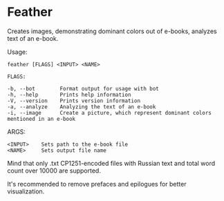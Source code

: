 # Feather
Creates images, demonstrating dominant colors out of e-books, analyzes text of an e-book.

Usage:

    feather [FLAGS] <INPUT> <NAME>
    
    FLAGS:
    
    -b, --bot        Format output for usage with bot
    -h, --help       Prints help information
    -V, --version    Prints version information
    -a, --analyze    Analyzing the text of an e-book
    -i, --image      Create a picture, which represent dominant colors mentioned in an e-book

ARGS:
    
    <INPUT>    Sets path to the e-book file
    <NAME>     Sets output file name

Mind that only .txt CP1251-encoded files with Russian text and total word count over 10000 are supported.

It's recommended to remove prefaces and epilogues for better visualization.
